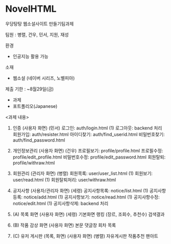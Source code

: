 # NovelHTML
우당탕탕 웹소설사이트 만들기팀과제

팀원 :  병렬, 건우, 민서, 지원, 재성

환경
- 인공지능 활용 가능

소재
- 웹소설 (네이버 시리즈, 노벨피아)

제출 기한 : ~8월29일(금)
- 과제
- 포트폴리오(Japanese)

<과제 내용>
1. 인증 (사용자 화면) (민서)
로그인: auth/login.html (1)
로그아웃: backend 처리
회원가입: auth/resister.html
아이디찾기: auth/find_userid.html
비밀번호찾기: auth/find_password.html

2. 개인정보관리 (사용자 화면) (건우)
프로필보기: profile/profile.html
프로필수정: profile/edit_profile.html
비밀번호수정: profile/edit_password.html
회원탈퇴: profile/withraw.html

3. 회원관리 (관리자 화면) (병렬)
회원목록: user/user_list.html (1)
회원보기: user/read.html (1)
회원탈퇴처리: user/withraw.html

4. 공지사항 (사용자/관리자 화면) (세령)
공지사항목록: notice/list.html (1)
공지사항등록: notice/add.html (1)
공지사항보기: notice/read.html (1)
공지사항수정: notice/edit.html (1)
공지사항삭제: backend 처리

5. (A) 목록 화면 (사용자 화면) (세령)
기본화면
랭킹 (장르, 조회수, 추천수)
검색결과

6. (B) 작품 감상 화면 (사용자 화면)
본문
댓글창
회차 목록

7. (C) 유저 게시판 (목록, 화면) (사용자 화면) (병렬)
자유게시판
작품추천
팬아트